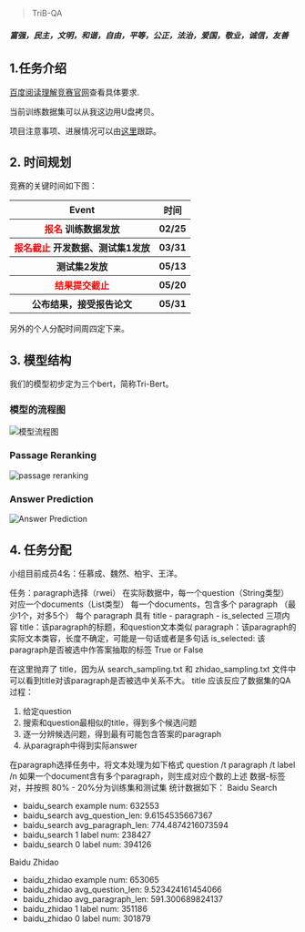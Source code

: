 > TriB-QA

###### **富强，民主，文明，和谐，自由，平等，公正，法治，爱国，敬业，诚信，友善**
## 1.任务介绍

[百度阅读理解竞赛官网](http://lic2019.ccf.org.cn/read)查看具体要求.  

当前训练数据集可以从我这边用U盘拷贝。

项目注意事项、进展情况可以由[这里](https://github.com/trib-plan/TriB-QA/projects/1)跟踪。

## 2. 时间规划

竞赛的关键时间如下图：
    <table>
        <tr>
            <th>Event</th>
            <th>时间</th>
        </tr>
        <tr>
            <th><font color=red>报名</font> 训练数据发放</th>
            <th>02/25</th>
        </tr>
        <tr>
            <th><font color=red>报名截止</font> 开发数据、测试集1发放</th>
            <th>03/31</th>
        </tr>
        <tr>
            <th>测试集2发放</th>
            <th>05/13</th>
        </tr>
        <tr>
            <th><font color=red>结果提交截止</font></th>
            <th>05/20</th>
        </tr>
        <tr>
            <th>公布结果，接受报告论文
            <th>05/31</th>
        </tr>
    </table>

另外的个人分配时间周四定下来。

## 3. 模型结构

我们的模型初步定为三个bert，简称Tri-Bert。

### 模型的流程图
![模型流程图](http://d.hiphotos.baidu.com/image/%70%69%63/item/aec379310a55b319b8172d674da98226cffc1731.jpg)
### Passage Reranking
![passage reranking](http://f.hiphotos.baidu.com/image/%70%69%63/item/96dda144ad34598277664b8002f431adcbef8430.jpg)
### Answer Prediction
![Answer Prediction](http://f.hiphotos.baidu.com/image/%70%69%63/item/0bd162d9f2d3572c6cbe35ce8413632762d0c340.jpg)

## 4. 任务分配

小组目前成员4名：任慕成、魏然、柏宇、王洋。

任务：paragraph选择（rwei）
在实际数据中，每一个question（String类型）对应一个documents（List类型）
每一个documents，包含多个 paragraph （最少1个，对多5个）
每个 paragraph 具有 title - paragraph - is_selected 三项内容
title：该paragraph的标题，和question文本类似
paragraph：该paragraph的实际文本类容，长度不确定，可能是一句话或者是多句话
is_selected: 该paragraph是否被选中作答案抽取的标签 True or False

在这里抛弃了 title，因为从 search_sampling.txt 和 zhidao_sampling.txt 文件中可以看到title对该paragraph是否被选中关系不大。
title 应该反应了数据集的QA过程：
1. 给定question
2. 搜索和question最相似的title，得到多个候选问题
3. 逐一分辨候选问题，得到最有可能包含答案的paragraph
4. 从paragraph中得到实际answer

在paragraph选择任务中，将文本处理为如下格式
question /t paragraph /t label /n
如果一个document含有多个paragraph，则生成对应个数的上述 数据-标签 对，并按照 80% - 20%分为训练集和测试集
统计数据如下：
Baidu Search
- baidu_search example num:  632553
- baidu_search avg_question_len:  9.6154535667367
- baidu_search avg_paragraph_len:  774.4874216073594
- baidu_search 1 label num:  238427
- baidu_search 0 label num:  394126

Baidu Zhidao
- baidu_zhidao example num:  653065
- baidu_zhidao avg_question_len:  9.523424161454066
- baidu_zhidao avg_paragraph_len:  591.300689824137
- baidu_zhidao 1 label num:  351186
- baidu_zhidao 0 label num:  301879



